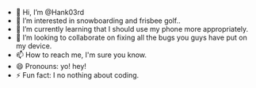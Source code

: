 - 👋 Hi, I’m @Hank03rd
- 👀 I’m interested in snowboarding and frisbee golf..
- 🌱 I’m currently learning that I should use my phone more appropriately.
- 💞️ I’m looking to collaborate on fixing all the bugs you guys have put on my device. 
- 📫 How to reach me, I'm sure you know.
- 😄 Pronouns: yo! hey!
- ⚡ Fun fact: I no nothing about coding. 

<!---
Hank03rd/Hank03rd is a ✨ special ✨ repository because its `README.md` (this file) appears on your GitHub profile.
You can click the Preview link to take a look at your changes.
--->
